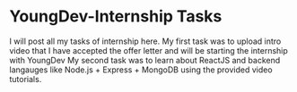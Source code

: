 # YoungDev-Internship Tasks
I will post all my tasks of internship here.
My first task was to upload intro video that I have accepted the offer letter and will be starting the internship with YoungDev 
My second task was to learn about ReactJS and backend langauges like Node.js + Express + MongoDB using the provided video tutorials.
